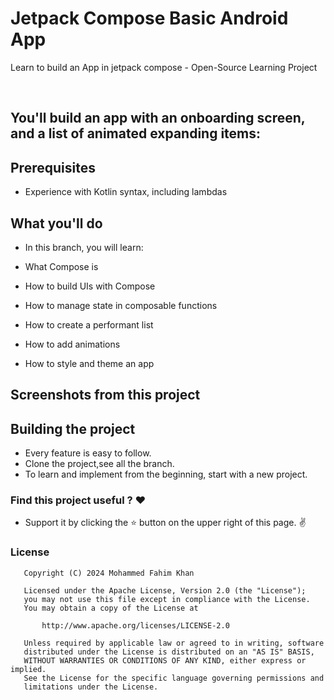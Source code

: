 # Jetpack Compose Basic Android App
Learn to build an App in jetpack compose - Open-Source Learning Project



<br>

## You'll build an app with an onboarding screen, and a list of animated expanding items:

## Prerequisites
* Experience with Kotlin syntax, including lambdas

## What you'll do
* In this branch, you will learn:

* What Compose is
* How to build UIs with Compose
* How to manage state in composable functions
* How to create a performant list
* How to add animations
* How to style and theme an app


## Screenshots from this project


## Building the project
* Every feature is easy to follow.
* Clone the project,see all the branch.
* To learn and implement from the beginning, start with a new project.

### Find this project useful ? :heart:

* Support it by clicking the :star: button on the upper right of this page. :v:

### License
```
   Copyright (C) 2024 Mohammed Fahim Khan

   Licensed under the Apache License, Version 2.0 (the "License");
   you may not use this file except in compliance with the License.
   You may obtain a copy of the License at

       http://www.apache.org/licenses/LICENSE-2.0

   Unless required by applicable law or agreed to in writing, software
   distributed under the License is distributed on an "AS IS" BASIS,
   WITHOUT WARRANTIES OR CONDITIONS OF ANY KIND, either express or implied.
   See the License for the specific language governing permissions and
   limitations under the License.
```
